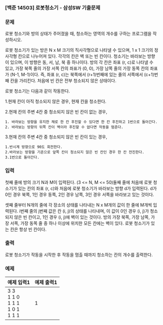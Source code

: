 ### [백준 14503] 로봇청소기 - 삼성SW 기출문제

### 문제

로봇 청소기와 방의 상태가 주어졌을 때, 청소하는 영역의 개수를 구하는 프로그램을 작성하시오.

로봇 청소기가 있는 방은
N x M 크기의 직사각형으로 나타낼 수 있으며,
1 x 1 크기의 정사각형 칸으로 나누어져 있다. 각각의 칸은 벽 또는 빈 칸이다. 청소기는 바라보는 방향이 있으며, 이 방향은 동, 서, 남, 북 중 하나이다. 방의 각 칸은 좌표
(r, c)로 나타낼 수 있고, 가장 북쪽 줄의 가장 서쪽 칸의 좌표가
(0, 0), 가장 남쪽 줄의 가장 동쪽 칸의 좌표가
(N-1, M-1)이다. 즉, 좌표
(r, c)는 북쪽에서
(r+1)번째에 있는 줄의 서쪽에서
(c+1)번째 칸을 가리킨다. 처음에 빈 칸은 전부 청소되지 않은 상태이다.

로봇 청소기는 다음과 같이 작동한다.

1.현재 칸이 아직 청소되지 않은 경우, 현재 칸을 청소한다.

2.현재 칸의 주변 4칸 중 청소되지 않은 빈 칸이 없는 경우,

    1. 바라보는 방향을 유지한 채로 한 칸 후진할 수 있다면 한 칸 후진하고 1번으로 돌아간다.
    2. 바라보는 방향의 뒤쪽 칸이 벽이라 후진할 수 없다면 작동을 멈춘다.
3.현재 칸의 주변 $4$칸 중 청소되지 않은 빈 칸이 있는 경우,

    1.반시계 방향으로 90도 회전한다.
    2.바라보는 방향을 기준으로 앞쪽 칸이 청소되지 않은 빈 칸인 경우 한 칸 전진한다.
    3.1번으로 돌아간다.

### 입력

첫째 줄에 방의 크기
N과 M이 입력된다.
(3 <= N, M <= 50)둘째 줄에 처음에 로봇 청소기가 있는 칸의 좌표
(r, c)와 처음에 로봇 청소기가 바라보는 방향
d가 입력된다.
d가
0인 경우 북쪽,
1인 경우 동쪽,
2인 경우 남쪽,
3인 경우 서쪽을 바라보고 있는 것이다.

셋째 줄부터
N개의 줄에 각 장소의 상태를 나타내는
N x M개의 값이 한 줄에
M개씩 입력된다.
i번째 줄의
j번째 값은 칸
(i, j)의 상태를 나타내며, 이 값이
0인 경우
(i, j)가 청소되지 않은 빈 칸이고,
1인 경우
(i, j)에 벽이 있는 것이다. 방의 가장 북쪽, 가장 남쪽, 가장 서쪽, 가장 동쪽 줄 중 하나 이상에 위치한 모든 칸에는 벽이 있다. 로봇 청소기가 있는 칸은 항상 빈 칸이다.


### 출력

로봇 청소기가 작동을 시작한 후 작동을 멈출 때까지 청소하는 칸의 개수를 출력한다.

### 예제

|예제 입력1|예제 출력1|
|---|---|
|3 3<br>1 1 0<br>1 1 1<br>1 0 1<br>1 1 1|1|



